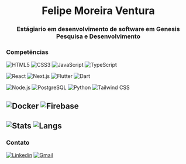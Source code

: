 <h1 align="center">Felipe Moreira Ventura</h1>
<h3 align="center">Estágiario em desenvolvimento de software em Genesis Pesquisa e Desenvolvimento</h3>

### Competências
![HTML5](https://img.shields.io/badge/-HTML5-181717?style=flat&logo=html5)
![CSS3](https://img.shields.io/badge/-CSS3-181717?style=flat&logo=css3)
![JavaScript](https://img.shields.io/badge/-JavaScript-181717?style=flat&logo=javascript)
![TypeScript](https://img.shields.io/badge/-TypeScript-181717?style=flat&logo=typescript)

![React](https://img.shields.io/badge/-React-181717?style=flat&logo=react)
![Next.js](https://img.shields.io/badge/-Next.js-181717?style=flat&logo=next.js)
![Flutter](https://img.shields.io/badge/-Flutter-181717?style=flat&logo=flutter)
![Dart](https://img.shields.io/badge/-Dart-181717?style=flat&logo=dart)

![Node.js](https://img.shields.io/badge/-Node.js-181717?style=flat&logo=node.js)
![PostgreSQL](https://img.shields.io/badge/-PostgreSQL-181717?style=flat&logo=postgresql)
![Python](https://img.shields.io/badge/-Python-181717?style=flat&logo=python)
![Tailwind CSS](https://img.shields.io/badge/-Tailwind-181717?style=flat&logo=tailwind-css)

![Docker](https://img.shields.io/badge/-Docker-181717?style=flat&logo=docker)
![Firebase](https://img.shields.io/badge/-Firebase-181717?style=flat&logo=firebase)
---
![Stats](https://github-readme-stats.vercel.app/api?username=FelipeMoreiraVentura&theme=radical)
![Langs](https://github-readme-stats.vercel.app/api/top-langs/?username=FelipeMoreiraVentura&layout=compact&theme=radical)
---
### Contato
[![Linkedin](https://img.shields.io/badge/-Felipe%20Ventura-blue?style=flat-square&logo=Linkedin&logoColor=white)](https://www.linkedin.com/in/felipe-moreira-ventura-ab40b430a)
[![Gmail](https://img.shields.io/badge/-felipemoreiraventura@gmail.com-c14438?style=flat-square&logo=Gmail&logoColor=white)](mailto:felipemoreiraventura@email.com)
